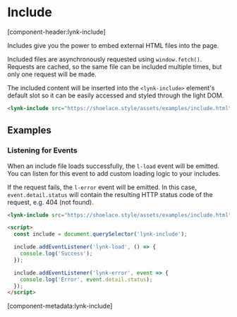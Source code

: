# Include

[component-header:lynk-include]

Includes give you the power to embed external HTML files into the page.

Included files are asynchronously requested using `window.fetch()`. Requests are cached, so the same file can be included multiple times, but only one request will be made.

The included content will be inserted into the `<lynk-include>` element's default slot so it can be easily accessed and styled through the light DOM.

```html preview
<lynk-include src="https://shoelace.style/assets/examples/include.html"></lynk-include>
```

## Examples

### Listening for Events

When an include file loads successfully, the `l-load` event will be emitted. You can listen for this event to add custom loading logic to your includes.

If the request fails, the `l-error` event will be emitted. In this case, `event.detail.status` will contain the resulting HTTP status code of the request, e.g. 404 (not found).

```html
<lynk-include src="https://shoelace.style/assets/examples/include.html"></lynk-include>

<script>
  const include = document.querySelector('lynk-include');

  include.addEventListener('lynk-load', () => {
    console.log('Success');
  });

  include.addEventListener('lynk-error', event => {
    console.log('Error', event.detail.status);
  });
</script>
```

[component-metadata:lynk-include]
